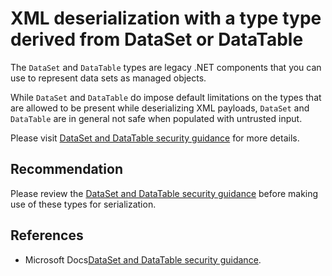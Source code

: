 # XML deserialization with a type type derived from DataSet or DataTable
The `DataSet` and `DataTable` types are legacy .NET components that you can use to represent data sets as managed objects.

While `DataSet` and `DataTable` do impose default limitations on the types that are allowed to be present while deserializing XML payloads, `DataSet` and `DataTable` are in general not safe when populated with untrusted input.

Please visit [DataSet and DataTable security guidance](https://go.microsoft.com/fwlink/?linkid=2132227) for more details.


## Recommendation
Please review the [DataSet and DataTable security guidance](https://go.microsoft.com/fwlink/?linkid=2132227) before making use of these types for serialization.


## References
* Microsoft Docs[DataSet and DataTable security guidance](https://go.microsoft.com/fwlink/?linkid=2132227).
